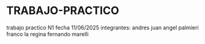 # TRABAJO-PRACTICO
trabajo practico N1 
fecha 11/06/2025
integrantes:
andres juan 
angel palmieri
franco la regina 
fernando marelli
